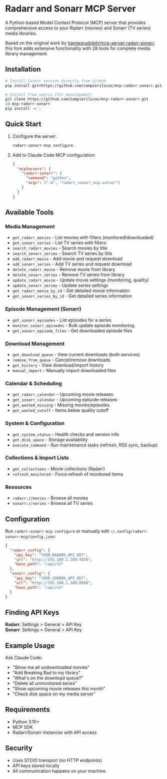 # Radarr and Sonarr MCP Server

A Python-based Model Context Protocol (MCP) server that provides comprehensive access to your Radarr (movies) and Sonarr (TV series) media libraries.

Based on the original work by [hannesrudolph/mcp-server-radarr-sonarr](https://github.com/hannesrudolph/mcp-server-radarr-sonarr), this fork adds extensive functionality with 28 tools for complete media library management.

## Installation

```bash
# Install latest version directly from GitHub
pip install git+https://github.com/zampierilucas/mcp-radarr-sonarr.git

# Install from source (for development)
git clone https://github.com/zampierilucas/mcp-radarr-sonarr.git
cd mcp-radarr-sonarr
pip install -e .
```

## Quick Start

1. Configure the server:
   ```bash
   radarr-sonarr-mcp configure
   ```

2. Add to Claude Code MCP configuration:
   ```json
   {
     "mcpServers": {
       "radarr-sonarr": {
         "command": "python",
         "args": ["-m", "radarr_sonarr_mcp.server"]
       }
     }
   }
   ```

## Available Tools

### Media Management
- `get_radarr_movies` - List movies with filters (monitored/downloaded)
- `get_sonarr_series` - List TV series with filters
- `search_radarr_movies` - Search movies by title
- `search_sonarr_series` - Search TV series by title
- `add_radarr_movie` - Add movie and request download
- `add_sonarr_series` - Add TV series and request download
- `delete_radarr_movie` - Remove movie from library
- `delete_sonarr_series` - Remove TV series from library
- `update_radarr_movie` - Update movie settings (monitoring, quality)
- `update_sonarr_series` - Update series settings
- `get_radarr_movie_by_id` - Get detailed movie information
- `get_sonarr_series_by_id` - Get detailed series information

### Episode Management (Sonarr)
- `get_sonarr_episodes` - List episodes for a series
- `monitor_sonarr_episodes` - Bulk update episode monitoring
- `get_sonarr_episode_files` - Get downloaded episode files

### Download Management
- `get_download_queue` - View current downloads (both services)
- `remove_from_queue` - Cancel/remove downloads
- `get_history` - View download/import history
- `manual_import` - Manually import downloaded files

### Calendar & Scheduling
- `get_radarr_calendar` - Upcoming movie releases
- `get_sonarr_calendar` - Upcoming episode releases
- `get_wanted_missing` - Missing movies/episodes
- `get_wanted_cutoff` - Items below quality cutoff

### System & Configuration
- `get_system_status` - Health checks and version info
- `get_disk_space` - Storage availability
- `execute_command` - Run maintenance tasks (refresh, RSS sync, backup)

### Collections & Import Lists
- `get_collections` - Movie collections (Radarr)
- `refresh_monitored` - Force refresh of monitored items

### Resources
- `radarr://movies` - Browse all movies
- `sonarr://series` - Browse all TV series

## Configuration

Run `radarr-sonarr-mcp configure` or manually edit `~/.config/radarr-sonarr-mcp/config.json`:

```json
{
  "radarr_config": {
    "api_key": "YOUR_RADARR_API_KEY",
    "url": "http://192.168.1.100:7878",
    "base_path": "/api/v3"
  },
  "sonarr_config": {
    "api_key": "YOUR_SONARR_API_KEY",
    "url": "http://192.168.1.100:8989",
    "base_path": "/api/v3"
  }
}
```

## Finding API Keys

**Radarr**: Settings > General > API Key  
**Sonarr**: Settings > General > API Key

## Example Usage

Ask Claude Code:
- "Show me all undownloaded movies"
- "Add Breaking Bad to my library"
- "What's on the download queue?"
- "Delete all unmonitored series"
- "Show upcoming movie releases this month"
- "Check disk space on my media server"

## Requirements

- Python 3.10+
- MCP SDK
- Radarr/Sonarr instances with API access

## Security

- Uses STDIO transport (no HTTP endpoints)
- API keys stored locally
- All communication happens on your machine